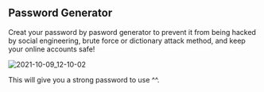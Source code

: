 ## Password Generator
Creat your password by pasword generator to prevent it from being hacked by social engineering, brute force or dictionary attack method, and keep your online accounts safe!

![2021-10-09_12-10-02](https://user-images.githubusercontent.com/88204357/136652000-386ad194-e6d1-486b-987b-0e9fe9a07d1b.jpg)

This will give you a strong password to use ^^.
